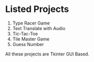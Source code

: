 # Listed Projects

1. Type Racer Game
2. Text Translate with Audio
3. Tic-Tac-Toe
4. Tile Master Game
5. Guess Number

All these projects are Tkinter GUI Based.
